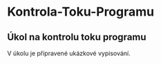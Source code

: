 # Kontrola-Toku-Programu
Úkol na kontrolu toku programu
-----
V úkolu je připravené ukázkové vypisování.
